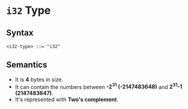 # `i32` Type

## Syntax

```
<i32-type> ::= "i32"
```

## Semantics

- It is **4** bytes in size.
- It can contain the numbers between **-2<sup>31</sup> (-2147483648)** and **2<sup>31</sup>-1 (2147483647)**.
- It's represented with **Two's complement**.

